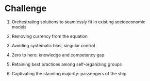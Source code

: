 # Challenge

1. Orchestrating solutions to seamlessly fit in existing socioeconomic models

2. Removing currency from the equation

3. Avoiding systematic bias, singular control

4. Zero to hero: knowledge and competency gap

5. Retaining best practices among self-organizing groups

6. Captivating the standing majority: passengers of the ship
